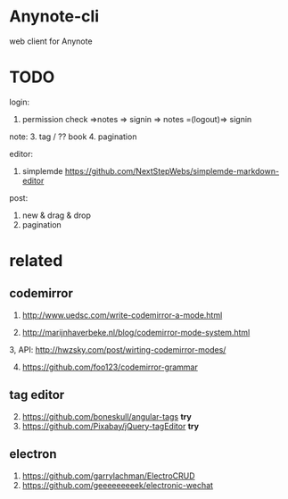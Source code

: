 # Anynote-cli
web client for Anynote

# TODO

login:
1. permission check 
=>notes => signin => notes =(logout)=> signin

note:
3. tag / ?? book
4. pagination

editor:

1. simplemde
https://github.com/NextStepWebs/simplemde-markdown-editor

post:
1. new & drag & drop
2. pagination

# related

## codemirror

1. http://www.uedsc.com/write-codemirror-a-mode.html

2. http://marijnhaverbeke.nl/blog/codemirror-mode-system.html

3, API: http://hwzsky.com/post/wirting-codemirror-modes/

4. https://github.com/foo123/codemirror-grammar

## tag editor

2. https://github.com/boneskull/angular-tags **try**
4. https://github.com/Pixabay/jQuery-tagEditor **try**

## electron

1. https://github.com/garrylachman/ElectroCRUD
2. https://github.com/geeeeeeeeek/electronic-wechat

